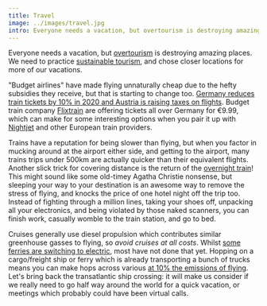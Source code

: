 ```yaml
---
title: Travel
image: ../images/travel.jpg
intro: Everyone needs a vacation, but overtourism is destroying amazing places.
---
```


Everyone needs a vacation, but [overtourism](https://www.stuff.co.nz/travel/news/104207105/countries-with-the-most-tourists-per-head-of-population-destinations-suffering-overtourism) is destroying amazing places. We need to practice [sustainable tourism](https://www.fix.com/blog/sustainable-tourism/), and chose closer locations for more of our vacations.

"Budget airlines" have made flying unnaturally cheap due to the hefty subsidies they receive, but that is starting to change too. [Germany reduces train tickets by 10% in 2020 and Austria is raising taxes on flights](https://www.bbc.com/news/world-europe-51007504). Budget train company [Flixtrain](https://www.flixtrain.com/) are offering tickets all over Germany for €9.99, which can make for some interesting options when you pair it up with [Nightjet](https://www.nightjet.com/) and other European train providers.

Trains have a reputation for being slower than flying, but when you factor in mucking around at the airport either side, and getting to the airport, many trains trips under 500km are actually quicker than their equivalent flights. Another slick trick for covering distance is the return of the [overnight train](https://www.citylab.com/transportation/2019/04/europe-night-train-sweden-eco-travel-sleeper-car-fossil-free/586228/)! This might sound like some old-timey Agatha Christie nonsense, but sleeping your way to your destination is an awesome way to remove the stress of flying, and knocks the price of one hotel night off the trip too. Instead of fighting through a million lines, taking your shoes off, unpacking all your electronics, and being violated by those naked scanners, you can finish work, casually womble to the train station, and go to bed.

Cruises generally use diesel propulsion which contributes similar greenhouse gasses to flying, so _avoid cruises at all costs_. Whilst [some ferries are switching to electric](https://www.greentechmedia.com/articles/read/worlds-second-largest-ferry-operator-switching-from-diesel-to-batteries), most have not done that yet. Hopping on a cargo/freight ship or ferry which is already transporting a bunch of trucks means you can make hops across various [at 10% the emissions of flying](https://twitter.com/FlightFree2020/status/1213165841753214977). Let's bring back the transatlantic ship crossing: it will make us consider if we really need to go half way around the world for a quick vacation, or meetings which probably could have been virtual calls.
